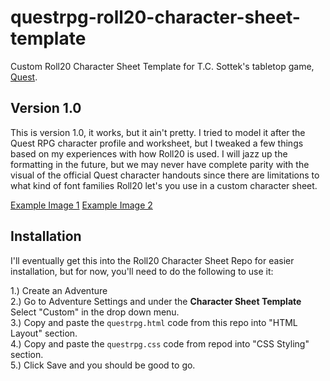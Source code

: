 # questrpg-roll20-character-sheet-template
Custom Roll20 Character Sheet Template for T.C. Sottek's tabletop game, <a href="https://www.adventure.game/">Quest</a>.

## Version 1.0

This is version 1.0, it works, but it ain't pretty. I tried to model it after the Quest RPG character profile and worksheet, but I tweaked a few things based on my experiences with how Roll20 is used. I will jazz up the formatting in the future, but we may never have complete parity with the visual of the official Quest character handouts since there are limitations to what kind of font families Roll20 let's you use in a custom character sheet.

<a href="https://raw.githubusercontent.com/asimone/questrpg-roll20-character-sheet-template/master/Character%20Sheet%20Example%201.PNG">Example Image 1</a>
<a href="https://raw.githubusercontent.com/asimone/questrpg-roll20-character-sheet-template/master/Character%20Sheet%20Example%202.PNG">Example Image 2</a>


## Installation 

I'll eventually get this into the Roll20 Character Sheet Repo for easier installation, but for now, you'll need to do the following to use it:

1.) Create an Adventure <br/>
2.) Go to Adventure Settings and under the **Character Sheet Template** Select "Custom" in the drop down menu. <br/>
3.) Copy and paste the `questrpg.html` code from this repo into "HTML Layout" section. <br/>
4.) Copy and paste the `questrpg.css` code from repod into "CSS Styling" section. <br/>
5.) Click Save and you should be good to go. <br/>
